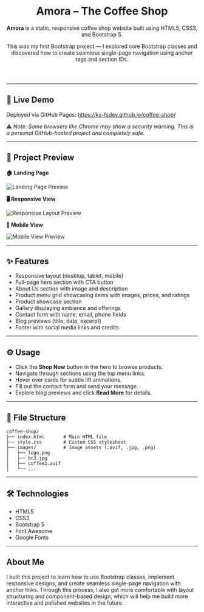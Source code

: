 <header>
  <h1>Amora – The Coffee Shop</h1>
  <p><strong>Amora</strong> is a static, responsive coffee shop website built using HTML5, CSS3, and Bootstrap 5.</p>
  <p>This was my first Bootstrap project — I explored core Bootstrap classes and discovered how to create seamless single-page navigation using anchor tags and section IDs.</p>
</header>
<hr>

<section>
  <h2>🔗 Live Demo</h2>
  <p>Deployed via GitHub Pages: <a href="https://ks-fsdev.github.io/coffee-shop/">https://ks-fsdev.github.io/coffee-shop/</a></p>
  <p>⚠️<em> Note: Some browsers like Chrome may show a security warning. This is a personal GitHub-hosted project and completely safe.</em></p>
</section>
<hr>

<section>
  <h2>📸 Project Preview</h2>

  <p><strong>🏠 Landing Page</strong></p>
  <img src="ss/landing-page.gif" alt="Landing Page Preview" />

  <p><strong>🖥️ Responsive View</strong></p>
  <img src="ss/responsive.gif" alt="Responsive Layout Preview" />

  <p><strong>📱 Mobile View</strong></p>
  <img src="ss/mobile-view.gif" alt="Mobile View Preview" />
</section>
<hr>

<section>
  <h2>✨ Features</h2>
  <ul>
    <li>Responsive layout (desktop, tablet, mobile)</li>
    <li>Full-page hero section with CTA button</li>
    <li>About Us section with image and description</li>
    <li>Product menu grid showcasing items with images, prices, and ratings</li>
    <li>Product showcase section</li>
    <li>Gallery displaying ambiance and offerings</li>
    <li>Contact form with name, email, phone fields</li>
    <li>Blog previews (title, date, excerpt)</li>
    <li>Footer with social media links and credits</li>
  </ul>
</section>
<hr>

<section>
  <h2>⚙️ Usage</h2>
  <ul>
    <li>Click the <strong>Shop Now</strong> button in the hero to browse products.</li>
    <li>Navigate through sections using the top menu links.</li>
    <li>Hover over cards for subtle lift animations.</li>
    <li>Fill out the contact form and send your message.</li>
    <li>Explore blog previews and click <strong>Read More</strong> for details.</li>
  </ul>
</section>
<hr>

<section>
  <h2>📂 File Structure</h2>
  <pre><code>coffee-shop/
├── index.html       # Main HTML file
├── style.css        # Custom CSS stylesheet
├── images/          # Image assets (.avif, .jpg, .png)
│   ├── logo.png
│   ├── bc3.jpg
│   ├── coffee2.avif
│   └── ...
</code></pre>
</section>
<hr>

<section>
  <h2>🛠️ Technologies</h2>
  <ul>
    <li>HTML5</li>
    <li>CSS3</li>
    <li>Bootstrap 5</li>
    <li>Font Awesome</li>
    <li>Google Fonts</li>
  </ul>
</section>
<hr>

<section>
  <h2>About Me</h2>
  <p>I built this project to learn how to use Bootstrap classes, implement responsive designs, and create seamless single-page navigation with anchor links. Through this process, I also got more comfortable with layout structuring and component-based design, which will help me build more interactive and polished websites in the future.</p>
</section>

